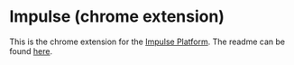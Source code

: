 # Impulse (chrome extension)
This is the chrome extension for the [Impulse Platform](https://github.com/bephrem1/impulse). The readme can be found [here](https://github.com/bephrem1/impulse).
